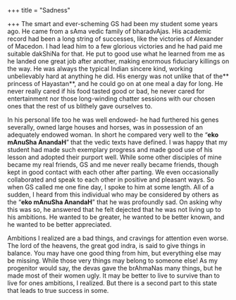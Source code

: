 +++
title = "Sadness"

+++
The smart and ever-scheming GS had been my student some years ago. He
came from a sAma vedic family of bharadvAjas. His academic record had
been a long string of successes, like the victories of Alexander of
Macedon. I had lead him to a few glorious victories and he had paid me
suitable dakShiNa for that. He put to good use what he learned from me
as he landed one great job after another, making enormous fiduciary
killings on the way. He was always the typical Indian sincere kind,
working unbelievably hard at anything he did. His energy was not unlike
that of the** princess of Hayastan**, and he could go on at one meal a
day for long. He never really cared if his food tasted good or bad, he
never cared for entertainment nor those long-winding chatter sessions
with our chosen ones that the rest of us blithely gave ourselves to.

In his personal life too he was well endowed- he had furthered his genes
severally, owned large houses and horses, was in possession of an
adequately endowed woman. In short he compared very well to the “**eko
mAnuSha AnandaH**” that the vedic texts have defined. I was happy that
my student had made such exemplary progress and made good use of his
lesson and adopted their purport well. While some other disciples of
mine became my real friends, GS and me never really became friends,
though kept in good contact with each other after parting. We even
occasionally collaborated and speak to each other in positive and
pleasant ways. So when GS called me one fine day, I spoke to him at some
length. All of a sudden, I heard from this individual who may be
considered by others as the “**eko mAnuSha AnandaH**” that he was
profoundly sad. On asking why this was so, he answered that he felt
dejected that he was not living up to his ambitions. He wanted to be
greater, he wanted to be better known, and he wanted to be better
appreciated.

Ambitions I realized are a bad things, and cravings for attention even
worse. The lord of the heavens, the great god indra, is said to give
things in balance. You may have one good thing from him, but everything
else may be missing. While those very things may belong to someone
else\! As my progenitor would say, the devas gave the brAhmaNas many
things, but he made most of their women ugly. It may be better to live
to survive than to live for ones ambitions, I realized. But there is a
second part to this state that leads to true success in some.
